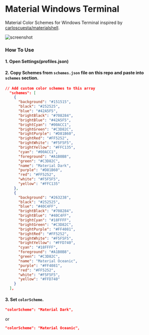 # Material Windows Terminal
Material Color Schemes for Windows Terminal inspired by [carloscuesta/materialshell](https://github.com/carloscuesta/materialshell).

![screenshot](https://raw.githubusercontent.com/yosukes-dev/material-windowsterminal/master/img/screenshot.png)

### How To Use
#### 1. Open Settings(profiles.json)
#### 2. Copy Schemes from `schemes.json` file on this repo and paste into `schemes` section.
```json
// Add custom color schemes to this array
  "schemes": [
    {
      "background": "#151515",
      "black": "#252525",
      "blue": "#42A5F5",
      "brightBlack": "#708284",
      "brightBlue": "#42A5F5",
      "brightCyan": "#00ACC1",
      "brightGreen": "#C3D82C",
      "brightPurple": "#D81B60",
      "brightRed": "#FF5252",
      "brightWhite": "#F5F5F5",
      "brightYellow": "#FFC135",
      "cyan": "#00ACC1",
      "foreground": "#A1B0B8",
      "green": "#C3D82C",
      "name": "Material Dark",
      "purple": "#D81B60",
      "red": "#FF5252",
      "white": "#F5F5F5",
      "yellow": "#FFC135"
    },
    {
      "background": "#263238",
      "black": "#252525",
      "blue": "#40C4FF",
      "brightBlack": "#708284",
      "brightBlue": "#40C4FF",
      "brightCyan": "#18FFFF",
      "brightGreen": "#C3D82C",
      "brightPurple": "#FF4081",
      "brightRed": "#FF5252",
      "brightWhite": "#F5F5F5",
      "brightYellow": "#FFD740",
      "cyan": "#18FFFF",
      "foreground": "#A1B0B8",
      "green": "#C3D82C",
      "name": "Material Oceanic",
      "purple": "#FF4081",
      "red": "#FF5252",
      "white": "#F5F5F5",
      "yellow": "#FFD740"
    }
  ],
```
#### 3. Set `colorScheme`.
```json
"colorScheme": "Material Dark",
```
or
```json
"colorScheme": "Material Oceanic",
```
